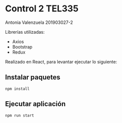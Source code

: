 # Control 2 TEL335

Antonia Valenzuela 201903027-2

Librerías utilizadas:

- Axios
- Bootstrap
- Redux

Realizado en React, para levantar ejecutar lo siguiente:

## Instalar paquetes

`npm install`

## Ejecutar aplicación

`npm run start`
